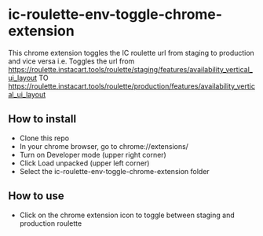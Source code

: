 # ic-roulette-env-toggle-chrome-extension
This chrome extension toggles the IC roulette url from staging to production and vice versa
i.e. Toggles the url from https://roulette.instacart.tools/roulette/staging/features/availability_vertical_ui_layout TO https://roulette.instacart.tools/roulette/production/features/availability_vertical_ui_layout

## How to install
- Clone this repo
- In your chrome browser, go to chrome://extensions/
- Turn on Developer mode (upper right corner)
- Click Load unpacked (upper left corner)
- Select the ic-roulette-env-toggle-chrome-extension folder


## How to use
- Click on the chrome extension icon to toggle between staging and production roulette 
